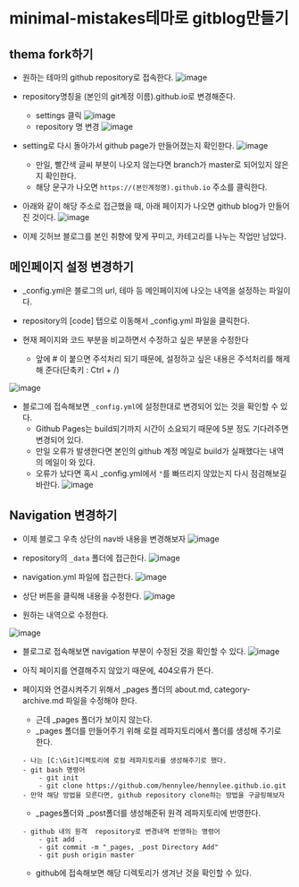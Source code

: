 # minimal-mistakes테마로 gitblog만들기

## thema fork하기

- 원하는 테마의 github repository로 접속한다.
![image](https://user-images.githubusercontent.com/77392444/104453556-f455c480-55e7-11eb-9c9f-49b5057533f1.png)

- repository명칭을 (본인의 git계정 이름).github.io로 변경해준다.
	- settings 클릭
![image](https://user-images.githubusercontent.com/77392444/104453821-59a9b580-55e8-11eb-9042-05e333344ac7.png)
	- repository 명 변경
![image](https://user-images.githubusercontent.com/77392444/104453957-8b228100-55e8-11eb-995d-8447f46eab21.png)

- setting로 다시 돌아가서 github page가 만들어졌는지 확인한다.
![image](https://user-images.githubusercontent.com/77392444/104454263-f3716280-55e8-11eb-852e-bac477fb4700.png)
	- 만일, 빨간색 글씨 부분이 나오지 않는다면 branch가 master로 되어있지 않은지 확인한다.
	- 해당 문구가 나오면 `https://(본인계정명).github.io` 주소를 클릭한다.

- 아래와 같이 해당 주소로 접근했을 때, 아래 페이지가 나오면 github blog가 만들어진 것이다. 
![image](https://user-images.githubusercontent.com/77392444/104454565-65e24280-55e9-11eb-8aec-d37889cadc3e.png)

- 이제 깃허브 블로그를 본인 취향에 맞게 꾸미고, 카테고리를 나누는 작업만 남았다. 


## 메인페이지 설정 변경하기
- _config.yml은 블로그의 url, 테마 등 메인페이지에 나오는 내역을 설정하는 파일이다. 

- repository의 [code] 탭으로 이동해서 _config.yml 파일을 클릭한다. 

- 현재 페이지와 코드 부분을 비교하면서 수정하고 싶은 부분을 수정한다
	- 앞에 # 이 붙으면 주석처리 되기 때문에, 설정하고 싶은 내용은 주석처리를 해제해 준다(단축키 : Ctrl + /)

![image](https://user-images.githubusercontent.com/77392444/104456530-279a5280-55ec-11eb-8caa-06c3125802f0.png)

- 블로그에 접속해보면 `_config.yml`에 설정한대로 변경되어 있는 것을 확인할 수 있다. 
	- Github Pages는 build되기까지 시간이 소요되기 때문에 5분 정도 기다려주면 변경되어 있다. 
	- 만일 오류가 발생한다면 본인의 github 계정 메일로 build가 실패했다는 내역의 메일이 와 있다. 
	- 오류가 났다면 혹시 _config.yml에서 `"`를 빠뜨리지 않았는지 다시 점검해보길 바란다. 
![image](https://user-images.githubusercontent.com/77392444/104456780-83fd7200-55ec-11eb-9191-6698065e5206.png)

## Navigation  변경하기

- 이제 블로그 우측 상단의 nav바 내용을 변경해보자
![image](https://user-images.githubusercontent.com/77392444/104457285-2fa6c200-55ed-11eb-9794-b006a4a9f4e8.png)


- repository의 `_data` 폴더에 접근한다. 
![image](https://user-images.githubusercontent.com/77392444/104457384-582ebc00-55ed-11eb-8c06-4ae8aa66cfd9.png)

- navigation.yml 파일에 접근한다. 
![image](https://user-images.githubusercontent.com/77392444/104457517-83b1a680-55ed-11eb-81e9-a91fb4fec81f.png)

- 상단 버튼을 클릭해 내용을 수정한다.
![image](https://user-images.githubusercontent.com/77392444/104457632-a5129280-55ed-11eb-95de-7660503dbb23.png)

- 원하는 내역으로 수정한다.

![image](https://user-images.githubusercontent.com/77392444/104457877-f28eff80-55ed-11eb-8aba-bae9e80b39ed.png)

- 블로그로 접속해보면 navigation 부분이 수정된 것을 확인할 수 있다.
![image](https://user-images.githubusercontent.com/77392444/104457996-16524580-55ee-11eb-93bf-202c01e4fd8c.png)

- 아직 페이지를 연결해주지 않았기 때문에, 404오류가 뜬다.

- 페이지와 연결시켜주기 위해서 _pages 폴더의 about.md, category-archive.md 파일을 수정해야 한다.
	- 근데 _pages 폴더가 보이지 않는다.
	- _pages 폴더를 만들어주기 위해 로컬 레파지토리에서 폴더를 생성해 주기로 한다. 

	```note
	- 나는 [C:\Git]디렉토리에 로컬 레파지토리를 생성해주기로 했다.
	- git bash 명령어
		- git init
		- git clone https://github.com/hennylee/hennylee.github.io.git
	- 만약 해당 방법을 모른다면, github repository clone하는 방법을 구글링해보자
	```

	- _pages폴더와 _post폴더를 생성해준뒤 원격 레파지토리에 반영한다. 

	```note
	- github 내의 원격  repository로 변경내역 반영하는 명령어
		- git add . 
		- git commit -m "_pages, _post Directory Add" 
		- git push origin master 
	```
	
	- github에 접속해보면 해당 디렉토리가 생겨난 것을 확인할 수 있다. 
	




